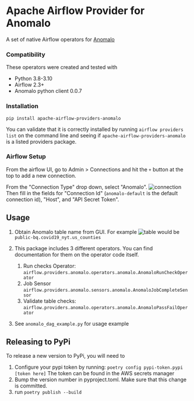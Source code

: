 # Apache Airflow Provider for Anomalo
A set of native Airflow operators for [Anomalo](https://www.anomalo.com/)

### Compatibility
These operators were created and tested with
* Python 3.8-3.10
* Airflow 2.3+
* Anomalo python client 0.0.7

### Installation


```
pip install apache-airflow-providers-anomalo
```
You can validate that it is correctly installed by running `airflow providers list` on the command line and seeing if `apache-airflow-providers-anomalo` is a listed providers package.

### Airflow Setup

From the airflow UI, go to Admin > Connections and hit the `+` button at the top to add a new connection.

From the "Connection Type" drop down, select "Anomalo".
![connection](https://github.com/anomalo-hq/anomalo-airflow-provider/blob/main/docs/connection.png?raw=True)
Then fill in the fields for "Connection Id" (`anomalo-default` is the default connection id), "Host", and "API Secret Token".

## Usage

1. Obtain Anomalo table name from GUI. For example
   ![table](https://github.com/anomalo-hq/anomalo-airflow-provider/blob/main/docs/table.png?raw=True)
   would be `public-bq.covid19_nyt.us_counties`

2. This package includes 3 different operators. You can find documentation for them on the operator code itself.
   1. Run checks Operator: `airflow.providers.anomalo.operators.anomalo.AnomaloRunCheckOperator`
   2. Job Sensor `airflow.providers.anomalo.sensors.anomalo.AnomaloJobCompleteSensor`
   3. Validate table checks: `airflow.providers.anomalo.operators.anomalo.AnomaloPassFailOperator`

3. See `anomalo_dag_example.py` for usage example

## Releasing to PyPi

To release a new version to PyPi, you will need to

1. Configure your pypi token by running:
   ```poetry config pypi-token.pypi [token here]```
   The token can be found in the AWS secrets manager
2. Bump the version number in pyproject.toml. Make sure that this change is committed.
3. run
   ```poetry publish --build```

